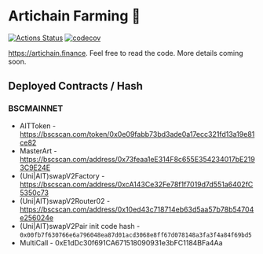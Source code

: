 # Artichain Farming 🥞

[![Actions Status](https://github.com/risingstar2018/artichain-farm/workflows/CI/badge.svg)](https://github.com/risingstar2018/artichain-farm/actions)
[![codecov](https://codecov.io/gh/risingstar2018/artichain-farm/branch/master/graph/badge.svg?token=47TCN0KLMZ)](https://codecov.io/gh/risingstar2018/artichain-farm)

https://artichain.finance. Feel free to read the code. More details coming soon.

## Deployed Contracts / Hash

### BSCMAINNET

- AITToken - https://bscscan.com/token/0x0e09fabb73bd3ade0a17ecc321fd13a19e81ce82
- MasterArt - https://bscscan.com/address/0x73feaa1eE314F8c655E354234017bE2193C9E24E
- (Uni|AIT)swapV2Factory - https://bscscan.com/address/0xcA143Ce32Fe78f1f7019d7d551a6402fC5350c73
- (Uni|AIT)swapV2Router02 - https://bscscan.com/address/0x10ed43c718714eb63d5aa57b78b54704e256024e
- (Uni|AIT)swapV2Pair init code hash - `0x00fb7f630766e6a796048ea87d01acd3068e8ff67d078148a3fa3f4a84f69bd5`
- MultiCall - 0xE1dDc30f691CA671518090931e3bFC1184BFa4Aa
